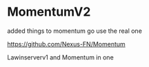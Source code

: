 # MomentumV2

added things to momentum go use the real one 

https://github.com/Nexus-FN/Momentum 


Lawinserverv1 and Momentum in one
